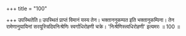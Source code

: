 +++
title = "100"

+++
उपस्थितेति॥ उपस्थितं प्राप्तं विमानं यस्य तेन। भक्ताननुकम्पत इति भक्तानुकम्पिना। तेन रामेणानुयायिनां सरयूस्त्रिदिवनिःश्रेणिः स्वर्गाधिरोहणी चक्रे। 'निःश्रेणिस्त्वधिरोहणी' इत्यमरः ॥ 100 ॥